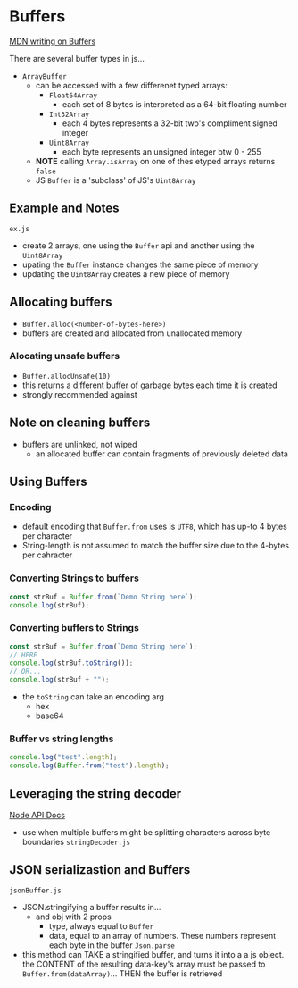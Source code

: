 # Buffers

[MDN writing on Buffers](https://developer.mozilla.org/en-US/docs/Web/JavaScript/Typed_arrays)

There are several buffer types in js...

- `ArrayBuffer`
  - can be accessed with a few differenet typed arrays:
    - `Float64Array`
      - each set of 8 bytes is interpreted as a 64-bit floating number
    - `Int32Array`
      - each 4 bytes represents a 32-bit two's compliment signed integer
    - `Uint8Array`
      - each byte represents an unsigned integer btw 0 - 255
  - **NOTE** calling `Array.isArray` on one of thes etyped arrays returns `false`
  - JS `Buffer` is a 'subclass' of JS's `Uint8Array`

## Example and Notes

`ex.js`

- create 2 arrays, one using the `Buffer` api and another using the `Uint8Array`
- upating the `Buffer` instance changes the same piece of memory
- updating the `Uint8Array` creates a new piece of memory

## Allocating buffers

- `Buffer.alloc(<number-of-bytes-here>)`
- buffers are created and allocated from unallocated memory

### Alocating unsafe buffers

- `Buffer.allocUnsafe(10)`
- this returns a different buffer of garbage bytes each time it is created
- strongly recommended against

## Note on cleaning buffers

- buffers are unlinked, not wiped
  - an allocated buffer can contain fragments of previously deleted data

## Using Buffers

### Encoding

- default encoding that `Buffer.from` uses is `UTF8`, which has up-to 4 bytes per character
- String-length is not assumed to match the buffer size due to the 4-bytes per cahracter

### Converting Strings to buffers

```js
const strBuf = Buffer.from(`Demo String here`);
console.log(strBuf);
```

### Converting buffers to Strings

```js
const strBuf = Buffer.from(`Demo String here`);
// HERE
console.log(strBuf.toString());
// OR...
console.log(strBuf + "");
```

- the `toString` can take an encoding arg
  - hex
  - base64

### Buffer vs string lengths

```js
console.log("test".length);
console.log(Buffer.from("test").length);
```

## Leveraging the string decoder

[Node API Docs](https://nodejs.org/dist/latest-v12.x/docs/api/string_decoder.html)

- use when multiple buffers might be splitting characters across byte boundaries
  `stringDecoder.js`

## JSON serializastion and Buffers

`jsonBuffer.js`
- JSON.stringifying a buffer results in...
  - and obj with 2 props
    - type, always equal to `Buffer`
    - data, equal to an array of numbers. These numbers represent each byte in the buffer
`Json.parse`
- this method can TAKE a stringified buffer, and turns it into a a js object. the CONTENT of the resulting data-key's array must be passed to `Buffer.from(dataArray)`... THEN the buffer is retrieved
